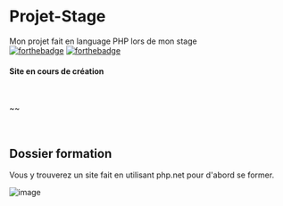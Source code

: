# Projet-Stage
Mon projet fait en language PHP lors de mon stage
<br>
[![forthebadge](https://forthebadge.com/images/badges/uses-php.svg)](https://forthebadge.com)
[![forthebadge](https://forthebadge.com/images/badges/uses-git.svg)](https://forthebadge.com)

#### Site en cours de création
<br>
<p>~~</p>
<br>
<h2>Dossier formation</h2>
<p>Vous y trouverez un site fait en utilisant php.net pour d'abord se former.</p>

![image](https://github.com/tomgammeur/Projet-Stage/assets/101002853/5aba3e01-e19f-4a73-b4c5-f3fbbb225a70)

